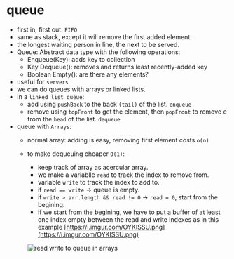 # queue

* first in, first out. `FIFO`
* same as stack, except it will remove the first added element.
* the longest waiting person in line, the next to be served.
* Queue: Abstract data type with the following operations:
  * Enqueue\(Key\): adds key to collection
  * Key Dequeue\(\): removes and returns least recently-added key
  * Boolean Empty\(\): are there any elements?
* useful for `servers`
* we can do queues with arrays or linked lists.
* in a `linked list queue`:
  * add using `pushBack` to the back `(tail)` of the list. `enqueue`
  * remove using `topFront` to get the element, then `popFront` to remove e from the `head` of the list. `dequeue`
* queue with `Arrays`:
  * normal array: adding is easy, removing first element costs `o(n)`
  * to make dequeuing cheaper `0(1)`:

    * keep track of array as acercular array.
    * we make a variablle `read` to track the index to remove from.
    * variable `write` to track the index to add to.
    * if `read == write` -&gt; queue is empty.
    * if `write > arr.length && read != 0` -&gt; `read = 0`, start from the begining.
    * if we start from the begining, we have to put a buffer of at least one index empty between the read and write indexes as in this example [https://i.imgur.com/OYKISSU.png](https://i.imgur.com/OYKISSU.png)

    ![read write to queue in arrays](https://i.imgur.com/SJsWTZm.png)